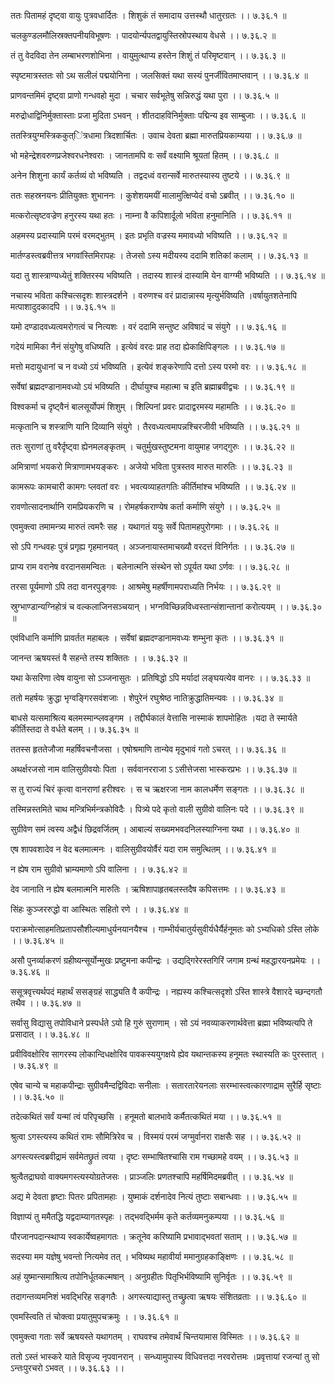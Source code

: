 ततः पितामहं दृष्ट्वा वायुः पुत्रवधार्दितः ।
शिशुकं तं समादाय उत्तस्थौ धातुरग्रतः ।। ७.३६.१ ॥

चलकुण्डलमौलिस्रक्तपनीयविभूषणः ।
पादयोर्न्यपतद्वायुस्तिस्रोपस्थाय वेधसे ।। ७.३६.२ ॥

तं तु वेदविदा तेन लम्बाभरणशोभिना ।
वायुमुत्थाप्य हस्तेन शिशुं तं परिमृष्टवान् ।। ७.३६.३ ॥

स्पृष्टमात्रस्ततः सो ऽथ सलीलं पद्मयोनिना ।
जलसिक्तं यथा सस्यं पुनर्जीवितमाप्तवान् ।। ७.३६.४ ॥

प्राणवन्तमिमं दृष्ट्वा प्राणो गन्धवहो मुदा ।
चचार सर्वभूतेषु सन्निरुद्धं यथा पुरा ।। ७.३६.५ ॥

मरुद्रोधाद्विनिर्मुक्तास्ताः प्रजा मुदिता ऽभवन् ।
शीतदाहविनिर्मुक्ताः पद्मिन्य इव साम्बुजाः ।। ७.३६.६ ॥

ततस्त्रियुग्मस्त्रिककुत्ऺित्रधामा त्रिदशार्चितः ।
उवाच देवता ब्रह्मा मारुतप्रियकाम्यया ।। ७.३६.७ ॥

भो महेन्द्रेशवरुणप्रजेश्वरधनेश्वराः ।
जानतामपि वः सर्वं वक्ष्यामि श्रूयतां हितम् ।। ७.३६.८ ॥

अनेन शिशुना कार्यं कर्तव्यं वो भविष्यति ।
तद्वदध्वं वरान्सर्वे मारुतस्यास्य तुष्टये ।। ७.३६.९ ॥

ततः सहस्रनयनः प्रीतियुक्तः शुभाननः ।
कुशेशयमयीं मालामुत्क्षिप्येदं वचो ऽब्रवीत् ।। ७.३६.१० ॥

मत्करोत्सृष्टवज्रेण हनुरस्य यथा हतः ।
नाम्ना वै कपिशार्दूलो भविता हनुमानिति ।। ७.३६.११ ॥

अहमस्य प्रदास्यामि परमं वरमद्भुतम् ।
इतः प्रभृति वज्रस्य ममावध्यो भविष्यति ।। ७.३६.१२ ॥

मार्तण्डस्त्वब्रवीत्तत्र भगवांस्तिमिरापहः ।
तेजसो ऽस्य मदीयस्य ददामि शतिकां कलाम् ।। ७.३६.१३ ॥

यदा तु शास्त्राण्यध्येतुं शक्तिरस्य भविष्यति ।
तदास्य शास्त्रं दास्यामि येन वाग्ग्मी भविष्यति ।। ७.३६.१४ ॥

नचास्य भविता कश्चित्सदृशः शास्त्रदर्शने ।
वरुणश्च वरं प्रादान्नास्य मृत्युर्भविष्यति ।वर्षायुतशतेनापि मत्पाशादुदकादपि ।। ७.३६.१५ ॥

यमो दण्डादवध्यत्वमरोगत्वं च नित्यशः ।
वरं ददामि सन्तुष्ट अविषादं च संयुगे ।। ७.३६.१६ ॥

गदेयं मामिका नैनं संयुगेषु वधिष्यति ।
इत्येवं वरदः प्राह तदा ह्येकाक्षिपिङ्गलः ।। ७.३६.१७ ॥

मत्तो मदायुधानां च न वध्यो ऽयं भविष्यति ।
इत्येवं शङ्करेणापि दत्तो ऽस्य परमो वरः ।। ७.३६.१८ ॥

सर्वेषां ब्रह्मदण्डानामवध्यो ऽयं भविष्यति ।
दीर्घायुश्च महात्मा च इति ब्रह्माब्रवीद्वचः ।। ७.३६.१९ ॥

विश्वकर्मा च दृष्ट्वैनं बालसूर्योपमं शिशुम् ।
शिल्पिनां प्रवरः प्रादाद्वरमस्य महामतिः ।। ७.३६.२० ॥

मत्कृतानि च शस्त्राणि यानि दिव्यानि संयुगे ।
तैरवध्यत्वमापन्नश्चिरजीवी भविष्यति ।। ७.३६.२१ ॥

ततः सुराणां तु वरैर्दृष्ट्वा ह्येनमलङ्कृतम् ।
चतुर्मुखस्तुष्टमना वायुमाह जगद्गुरुः ।। ७.३६.२२ ॥

अमित्राणां भयकरो मित्राणामभयङ्करः ।
अजेयो भविता पुत्रस्तव मारुत मारुतिः ।। ७.३६.२३ ॥

कामरूपः कामचारी कामगः प्लवतां वरः ।
भवत्यव्याहतगतिः कीर्तिमांश्च भविष्यति ।। ७.३६.२४ ॥

रावणोत्सादनार्थानि रामप्रियकरणि च ।
रोमहर्षकराण्येष कर्ता कर्माणि संयुगे ।। ७.३६.२५ ॥

एवमुक्त्वा तमामन्त्र्य मारुतं त्वमरैः सह ।
यथागतं ययुः सर्वे पितामहपुरोगमाः ।। ७.३६.२६ ॥

सो ऽपि गन्धवहः पुत्रं प्रगृह्य गृहमानयत् ।
अञ्जनायास्तमाचख्यौ वरदत्तं विनिर्गतः ।। ७.३६.२७ ॥

प्राप्य राम वरानेष वरदानसमन्वितः ।
बलेनात्मनि संस्थेन सो ऽपूर्यत यथा ऽर्णवः ।। ७.३६.२८ ॥

तरसा पूर्यमाणो ऽपि तदा वानरपुङ्गवः ।
आश्रमेषु महर्षीणामपराध्यति निर्भयः ।। ७.३६.२९ ॥

स्रुग्भाण्डान्यग्निहोत्रं च वल्कलाजिनसञ्चयान् ।
भग्नविच्छिन्नविध्वस्तान्संशान्तानां करोत्ययम् ।। ७.३६.३० ॥

एवंविधानि कर्माणि प्रावर्तत महाबलः ।
सर्वेषां ब्रह्मदण्डानामवध्यः शम्भुना कृतः ।। ७.३६.३१ ॥

जानन्त ऋषयस्तं वै सहन्ते तस्य शक्तितः ।
। ७.३६.३२ ॥

यथा केसरिणा त्वेष वायुना सो ऽञ्जनासुतः ।
प्रतिषिद्धो ऽपि मर्यादां लङ्घयत्येव वानरः ।। ७.३६.३३ ॥

ततो महर्षयः क्रुद्धा भृग्वङ्गिरसवंशजाः ।
शेपुरेनं रघुश्रेष्ठ नातिक्रुद्धातिमन्यवः ।। ७.३६.३४ ॥

बाधसे यत्समाश्रित्य बलमस्मान्प्लवङ्गम ।
तद्दीर्घकालं वेत्तासि नास्माकं शापमोहितः ।यदा ते स्मार्यते कीर्तिस्तदा ते वर्धते बलम् ।। ७.३६.३५ ॥

ततस्स हृततेजौजा महर्षिवचनौजसा ।
एषोश्रमाणि तान्येव मृदुभावं गतो ऽचरत् ।। ७.३६.३६ ॥

अथर्क्षरजसो नाम वालिसुग्रीवयोः पिता ।
सर्ववानरराजा ऽ ऽसीत्तेजसा भास्करप्रभः ।। ७.३६.३७ ॥

स तु राज्यं चिरं कृत्वा वानराणां हरीश्वरः ।
स च ऋक्षरजा नाम कालधर्मेण सङ्गतः ।। ७.३६.३८ ॥

तस्मिन्नस्तमिते चाथ मन्त्रिभिर्मन्त्रकोविदैः ।
पित्र्ये पदे कृतो वाली सुग्रीवो वालिनः पदे ।। ७.३६.३९ ॥

सुग्रीवेण समं त्वस्य अद्वैधं छिद्रवर्जितम् ।
आबाल्यं सख्यमभवदनिलस्याग्निना यथा ।। ७.३६.४० ॥

एष शापवशादेव न वेद बलमात्मनः ।
वालिसुग्रीवयोर्वैरं यदा राम समुत्थितम् ।। ७.३६.४१ ॥

न ह्येष राम सुग्रीवो भ्राम्यमाणो ऽपि वालिना ।
। ७.३६.४२ ॥

देव जानाति न ह्येष बलमात्मनि मारुतिः ।
ऋषिशापाहृतबलस्तदैष कपिसत्तमः ।। ७.३६.४३ ॥

सिंहः कुञ्जररुद्धो वा आस्थितः सहितो रणे ।
। ७.३६.४४ ॥

पराक्रमोत्साहमतिप्रतापसौशील्यमाधुर्यनयानयैश्च ।
गाम्भीर्यचातुर्यसुवीर्यधैर्यैर्हनूमतः को ऽभ्यधिको ऽस्ति लोके ।। ७.३६.४५ ॥

असौ पुनर्व्याकरणं ग्रहीष्यन्सूर्योन्मुखः प्रष्टुमना कपीन्द्रः ।
उद्यद्गिरेरस्तगिरिं जगाम ग्रन्थं महद्धारयनप्रमेयः ।। ७.३६.४६ ॥

ससूत्रवृत्त्यर्थपदं महार्थं ससङ्ग्रहं साद्ध्यति वै कपीन्द्रः ।
नह्यस्य कश्चित्सदृशो ऽस्ति शास्त्रे वैशारदे च्छन्दगतौ तथैव ।। ७.३६.४७ ॥

सर्वासु विद्यासु तपोविधाने प्रस्पर्धते ऽयो हि गुरुं सुराणाम् ।
सो ऽयं नवव्याकरणार्थवेत्ता ब्रह्मा भविष्यत्यपि ते प्रसादात् ।। ७.३६.४८ ॥

प्रवीविवक्षोरिव सागरस्य लोकान्दिधक्षोरिव पावकस्ययुगक्षये ह्येव यथान्तकस्य हनूमतः स्थास्यति कः पुरस्तात् ।
। ७.३६.४९ ॥

एषेव चान्ये च महाकपीन्द्राः सुग्रीवमैन्दद्विविदाः सनीलाः ।
सतारतारेयनलाः सरम्भास्त्वत्कारणाद्राम सुरैर्हि सृष्टाः ।। ७.३६.५० ॥

तदेत्कथितं सर्वं यन्मां त्वं परिपृच्छसि ।
हनूमतो बालभावे कर्मैतत्कथितं मया ।। ७.३६.५१ ॥

श्रुत्वा ऽगस्त्यस्य कथितं रामः सौमित्रिरेव च ।
विस्मयं परमं जग्मुर्वानरा राक्षसैः सह ।। ७.३६.५२ ॥

अगस्त्यस्त्वब्रवीद्रामं सर्वमेतछ्रुतं त्वया ।
दृष्टः सम्भाषितश्चासि राम गच्छामहे वयम् ।। ७.३६.५३ ॥

श्रुत्वैतद्राघवो वाक्यमगस्त्यस्योग्रतेजसः ।
प्राञ्जलिः प्रणतश्चापि महर्षिमिदमब्रवीत् ।। ७.३६.५४ ॥

अद्य मे देवता हृष्टाः पितरः प्रपितामहाः ।
युष्माकं दर्शनादेव नित्यं तुष्टाः सबान्धवाः ।। ७.३६.५५ ॥

विज्ञाप्यं तु ममैतद्धि यद्वदाम्यागतस्पृहः ।
तद्भवद्भिर्मम कृते कर्तव्यमनुकम्पया ।। ७.३६.५६ ॥

पौरजानपदान्स्थाप्य स्वकार्येष्वहमागतः ।
क्रतूनेव करिष्यामि प्रभावाद्भवतां सताम् ।। ७.३६.५७ ॥

सदस्या मम यज्ञेषु भवन्तो नित्यमेव तत् ।
भविष्यथ महावीर्या ममानुग्रहकाङ्क्षिणः ।। ७.३६.५८ ॥

अहं युष्मान्समाश्रित्य तपोनिर्धूतकल्मषान् ।
अनुग्रहीतः पितृभिर्भविष्यामि सुनिर्वृतः ।। ७.३६.५९ ॥

तदागन्तव्यमनिशं भवद्भिरिह सङ्गतैः ।
अगस्त्याद्यास्तु तच्छ्रुत्वा ऋषयः संशितव्रताः ।। ७.३६.६० ॥

एवमस्त्विति तं चोक्त्वा प्रयातुमुपचक्रमुः ।
। ७.३६.६१ ॥

एवमुक्त्वा गताः सर्वे ऋषयस्ते यथागतम् ।
राघवश्च तमेवार्थं चिन्तयामास विस्मितः ।। ७.३६.६२ ॥

ततो ऽस्तं भास्करे याते विसृज्य नृपवानरान् ।
सन्ध्यामुपास्य विधिवत्तदा नरवरोत्तमः ।प्रवृत्तायां रजन्यां तु सो ऽन्तःपुरचरो ऽभवत् ।। ७.३६.६३ ।।

